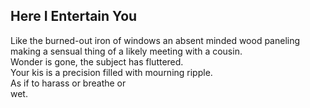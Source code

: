 Here I Entertain You
--------------------
Like the burned-out iron of windows an absent minded wood paneling making a sensual thing of a likely meeting with a cousin.  
Wonder is gone, the subject has fluttered.  
Your kis is a precision filled with mourning ripple.  
As if to harass or breathe or  
wet.  

